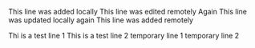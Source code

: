 
This line was added locally
This line was edited  remotely Again
This line was updated locally again
This line was added remotely

Thi is a test line 1
This is a test line 2
temporary line 1
temporary line 2